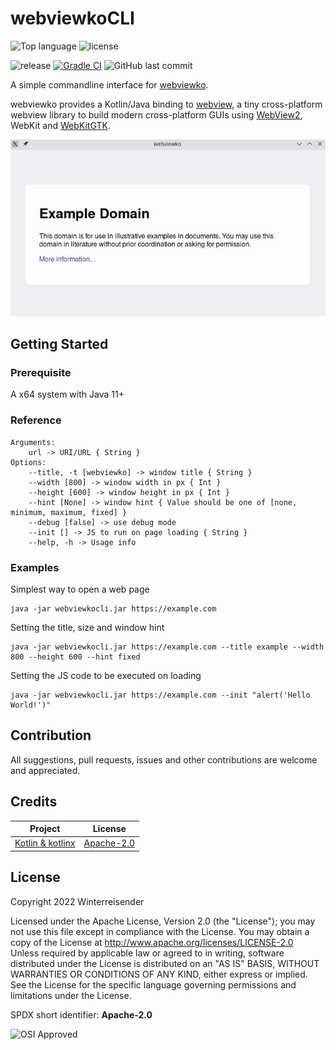 # webviewkoCLI

![Top language](https://img.shields.io/github/languages/top/Winterreisender/webviewkoCLI?color=b99bf8&logo=kotlin)
![license](https://img.shields.io/github/license/Winterreisender/webviewkoCLI)

![release](https://img.shields.io/github/v/release/Winterreisender/webviewkoCLI?label=dev&include_prereleases)
[![Gradle CI](https://github.com/Winterreisender/webviewkoCLI/actions/workflows/gradle-ci.yml/badge.svg)](https://github.com/Winterreisender/webviewkoCLI/actions/workflows/gradle-ci.yml)
![GitHub last commit](https://img.shields.io/github/last-commit/Winterreisender/webviewkoCLI)

<!-- **English** | [中文(简体)](docs/README.zh-Hans.md) | [中文(繁體)](docs/README.zh-Hant.md) -->

A simple commandline interface for [webviewko](https://github.com/Winterreisender/webviewko).

webviewko provides a Kotlin/Java binding to [webview](https://github.com/webview/webview), a tiny cross-platform webview library to build modern cross-platform GUIs using [WebView2](https://developer.microsoft.com/en-us/microsoft-edge/webview2/), WebKit and [WebKitGTK](https://webkitgtk.org/).

![screenshot](screenshot.jpg)

## Getting Started

### Prerequisite

A x64 system with Java 11+

### Reference

```shell
Arguments: 
    url -> URI/URL { String }
Options: 
    --title, -t [webviewko] -> window title { String }
    --width [800] -> window width in px { Int }
    --height [600] -> window height in px { Int }
    --hint [None] -> window hint { Value should be one of [none, minimum, maximum, fixed] }
    --debug [false] -> use debug mode 
    --init [] -> JS to run on page loading { String }
    --help, -h -> Usage info 
```

### Examples

Simplest way to open a web page

```shell
java -jar webviewkocli.jar https://example.com
```

Setting the title, size and window hint

```shell
java -jar webviewkocli.jar https://example.com --title example --width 800 --height 600 --hint fixed
```

Setting the JS code to be executed on loading

```shell
java -jar webviewkocli.jar https://example.com --init "alert('Hello World!')"
```

## Contribution

All suggestions, pull requests, issues and other contributions are welcome and appreciated.

## Credits

| Project                                                                      | License                                                                                          |
|------------------------------------------------------------------------------|--------------------------------------------------------------------------------------------------|
| [Kotlin & kotlinx](https://kotlinlang.org/)                                  | [Apache-2.0](https://github.com/JetBrains/kotlin/blob/master/LICENSE)                            |

## License

Copyright 2022 Winterreisender

Licensed under the Apache License, Version 2.0 (the "License"); you may not use this file except in compliance with the License. You may obtain a copy of the License at http://www.apache.org/licenses/LICENSE-2.0  
Unless required by applicable law or agreed to in writing, software distributed under the License is distributed on an "AS IS" BASIS, WITHOUT WARRANTIES OR CONDITIONS OF ANY KIND, either express or implied.  
See the License for the specific language governing permissions and limitations under the License.

SPDX short identifier: **Apache-2.0**

![OSI Approved](https://opensource.org/files/OSIApproved_100X125.png)
